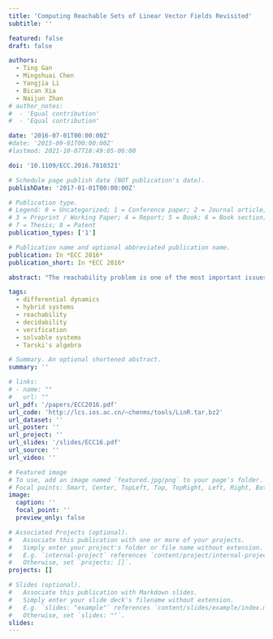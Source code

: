 ```yaml
---
title: 'Computing Reachable Sets of Linear Vector Fields Revisited'
subtitle: ''

featured: false
draft: false

authors:
  - Ting Gan
  - Mingshuai Chen
  - Yangjia Li
  - Bican Xia
  - Naijun Zhan
# author_notes:
#  - 'Equal contribution'
#  - 'Equal contribution'

date: '2016-07-01T00:00:00Z'
#date: '2015-09-01T00:00:00Z'
#lastmod: 2021-10-07T18:49:05-06:00

doi: '10.1109/ECC.2016.7810321'

# Schedule page publish date (NOT publication's date).
publishDate: '2017-01-01T00:00:00Z'

# Publication type.
# Legend: 0 = Uncategorized; 1 = Conference paper; 2 = Journal article;
# 3 = Preprint / Working Paper; 4 = Report; 5 = Book; 6 = Book section;
# 7 = Thesis; 8 = Patent
publication_types: ['1']

# Publication name and optional abbreviated publication name.
publication: In *ECC 2016*
publication_short: In *ECC 2016*

abstract: "The reachability problem is one of the most important issues in the verification of hybrid systems. But unfortunately the reachable sets for most of hybrid systems are not computable except for some special families. In our previous work, we identified a family of vector fields, whose state parts are linear with real eigenvalues, while input parts are exponential functions, and proved its reachability problem is decidable. In this paper, we investigate another family of vector fields, whose state parts are linear, but with pure imagine eigenvalues, while input parts are trigonometric functions, and prove its reachability problem is decidable also. To the best of our knowledge, the two families are the largest families of linear vector fields with a decidable reachability problem. In addition, we present an approach on how to abstract general linear dynamical systems to the first family. Comparing with existing abstractions for linear dynamical systems, experimental results indicate that our abstraction is more precise."

tags:
  - differential dynamics
  - hybrid systems
  - reachability
  - decidability
  - verification
  - solvable systems
  - Tarski's algebra

# Summary. An optional shortened abstract.
summary: ''

# links:
# - name: ""
#   url: ""
url_pdf: '/papers/ECC2016.pdf'
url_code: 'http://lcs.ios.ac.cn/~chenms/tools/LinR.tar.bz2'
url_dataset: ''
url_poster: ''
url_project: ''
url_slides: '/slides/ECC16.pdf'
url_source: ''
url_video: ''

# Featured image
# To use, add an image named `featured.jpg/png` to your page's folder.
# Focal points: Smart, Center, TopLeft, Top, TopRight, Left, Right, BottomLeft, Bottom, BottomRight.
image:
  caption: ''
  focal_point: ''
  preview_only: false

# Associated Projects (optional).
#   Associate this publication with one or more of your projects.
#   Simply enter your project's folder or file name without extension.
#   E.g. `internal-project` references `content/project/internal-project/index.md`.
#   Otherwise, set `projects: []`.
projects: []

# Slides (optional).
#   Associate this publication with Markdown slides.
#   Simply enter your slide deck's filename without extension.
#   E.g. `slides: "example"` references `content/slides/example/index.md`.
#   Otherwise, set `slides: ""`.
slides:
---
```


<!-- {{% callout note %}}
Click the _Cite_ button above to demo the feature to enable visitors to import publication metadata into their reference management software.
{{% /callout %}} -->
